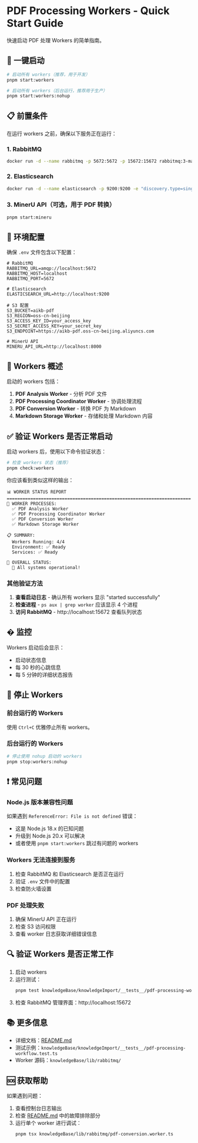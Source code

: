 # PDF Processing Workers - Quick Start Guide

快速启动 PDF 处理 Workers 的简单指南。

## 🚀 一键启动

```bash
# 启动所有 workers（推荐，用于开发）
pnpm start:workers

# 启动所有 workers（后台运行，推荐用于生产）
pnpm start:workers:nohup
```

## 📋 前置条件

在运行 workers 之前，确保以下服务正在运行：

### 1. RabbitMQ
```bash
docker run -d --name rabbitmq -p 5672:5672 -p 15672:15672 rabbitmq:3-management
```

### 2. Elasticsearch
```bash
docker run -d --name elasticsearch -p 9200:9200 -e "discovery.type=single-node" elasticsearch:8.8.0
```

### 3. MinerU API（可选，用于 PDF 转换）
```bash
pnpm start:mineru
```

## 🔧 环境配置

确保 `.env` 文件包含以下配置：

```env
# RabbitMQ
RABBITMQ_URL=amqp://localhost:5672
RABBITMQ_HOST=localhost
RABBITMQ_PORT=5672

# Elasticsearch
ELASTICSEARCH_URL=http://localhost:9200

# S3 配置
S3_BUCKET=aikb-pdf
S3_REGION=oss-cn-beijing
S3_ACCESS_KEY_ID=your_access_key
S3_SECRET_ACCESS_KEY=your_secret_key
S3_ENDPOINT=https://aikb-pdf.oss-cn-beijing.aliyuncs.com

# MinerU API
MINERU_API_URL=http://localhost:8000
```

## 🏃 Workers 概述

启动的 workers 包括：

1. **PDF Analysis Worker** - 分析 PDF 文件
2. **PDF Processing Coordinator Worker** - 协调处理流程
3. **PDF Conversion Worker** - 转换 PDF 为 Markdown
4. **Markdown Storage Worker** - 存储和处理 Markdown 内容

## ✅ 验证 Workers 是否正常启动

启动 workers 后，使用以下命令验证状态：

```bash
# 检查 workers 状态（推荐）
pnpm check:workers
```

你应该看到类似这样的输出：
```
📊 WORKER STATUS REPORT
======================================================================
🏃 WORKER PROCESSES:
  ✅ PDF Analysis Worker
  ✅ PDF Processing Coordinator Worker
  ✅ PDF Conversion Worker
  ✅ Markdown Storage Worker

📋 SUMMARY:
  Workers Running: 4/4
  Environment: ✅ Ready
  Services: ✅ Ready

🎯 OVERALL STATUS:
  🎉 All systems operational!
```

### 其他验证方法

1. **查看启动日志** - 确认所有 workers 显示 "started successfully"
2. **检查进程** - `ps aux | grep worker` 应该显示 4 个进程
3. **访问 RabbitMQ** - http://localhost:15672 查看队列状态

## � 监控

Workers 启动后会显示：
- 启动状态信息
- 每 30 秒的心跳信息
- 每 5 分钟的详细状态报告

## 🛑 停止 Workers

### 前台运行的 Workers
使用 `Ctrl+C` 优雅停止所有 workers。

### 后台运行的 Workers
```bash
# 停止使用 nohup 启动的 workers
pnpm stop:workers:nohup
```

## ❗ 常见问题

### Node.js 版本兼容性问题
如果遇到 `ReferenceError: File is not defined` 错误：
- 这是 Node.js 18.x 的已知问题
- 升级到 Node.js 20.x 可以解决
- 或者使用 `pnpm start:workers` 跳过有问题的 workers

### Workers 无法连接到服务
1. 检查 RabbitMQ 和 Elasticsearch 是否正在运行
2. 验证 `.env` 文件中的配置
3. 检查防火墙设置

### PDF 处理失败
1. 确保 MinerU API 正在运行
2. 检查 S3 访问权限
3. 查看 worker 日志获取详细错误信息

## 🔍 验证 Workers 是否正常工作

1. 启动 workers
2. 运行测试：
   ```bash
   pnpm test knowledgeBase/knowledgeImport/__tests__/pdf-processing-workflow.test.ts
   ```
3. 检查 RabbitMQ 管理界面：http://localhost:15672

## 📚 更多信息

- 详细文档：[README.md](./README.md)
- 测试示例：`knowledgeBase/knowledgeImport/__tests__/pdf-processing-workflow.test.ts`
- Worker 源码：`knowledgeBase/lib/rabbitmq/`

## 🆘 获取帮助

如果遇到问题：
1. 查看控制台日志输出
2. 检查 [README.md](./README.md) 中的故障排除部分
3. 运行单个 worker 进行调试：
   ```bash
   pnpm tsx knowledgeBase/lib/rabbitmq/pdf-conversion.worker.ts